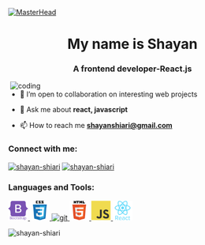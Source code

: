 [![MasterHead](http://www.getaprogrammer.com.au/wp-content/uploads/2020/04/react.jpg)](https://rishavchanda.io)
<h1 align="center">My name is Shayan</h1>
<h3 align="center">A frontend developer-React.js</h3>
<img align="right" src="https://jusmarktech.com/public/a/images/pages/web_development.gif" width="500" alt="coding">

- 🤝 I’m open to collaboration on interesting web projects

- 💬 Ask me about **react, javascript**

- 📫 How to reach me **shayanshiari@gmail.com**

<h3 align="left">Connect with me:</h3>
<p align="left">
<a href="https://linkedin.com/in/shayan-shiari" target="blank"><img align="center" src="https://raw.githubusercontent.com/rahuldkjain/github-profile-readme-generator/master/src/images/icons/Social/linked-in-alt.svg" alt="shayan-shiari" height="30" width="40" /></a>
<a href="https://t.me/coding_project" target="blank"><img align="center" src="https://upload.wikimedia.org/wikipedia/commons/8/82/Telegram_logo.svg" alt="shayan-shiari" width="40"></a>
</p>

<h3 align="left">Languages and Tools:</h3>
<p align="left"> <a href="https://getbootstrap.com" target="_blank" rel="noreferrer"> <img src="https://raw.githubusercontent.com/devicons/devicon/master/icons/bootstrap/bootstrap-plain-wordmark.svg" alt="bootstrap" width="40" height="40"/> </a> <a href="https://www.w3schools.com/css/" target="_blank" rel="noreferrer"> <img src="https://raw.githubusercontent.com/devicons/devicon/master/icons/css3/css3-original-wordmark.svg" alt="css3" width="40" height="40"/> </a> <a href="https://git-scm.com/" target="_blank" rel="noreferrer"> <img src="https://www.vectorlogo.zone/logos/git-scm/git-scm-icon.svg" alt="git" width="40" height="40"/> </a> <a href="https://www.w3.org/html/" target="_blank" rel="noreferrer"> <img src="https://raw.githubusercontent.com/devicons/devicon/master/icons/html5/html5-original-wordmark.svg" alt="html5" width="40" height="40"/> </a> <a href="https://developer.mozilla.org/en-US/docs/Web/JavaScript" target="_blank" rel="noreferrer"> <img src="https://raw.githubusercontent.com/devicons/devicon/master/icons/javascript/javascript-original.svg" alt="javascript" width="40" height="40"/> </a> <a href="https://reactjs.org/" target="_blank" rel="noreferrer"> <img src="https://raw.githubusercontent.com/devicons/devicon/master/icons/react/react-original-wordmark.svg" alt="react" width="40" height="40"/> </a> </p>

<p><img align="left" src="https://github-readme-stats.vercel.app/api/top-langs?username=shayan-shiari&show_icons=true&locale=en&layout=compact" alt="shayan-shiari" /></p>
